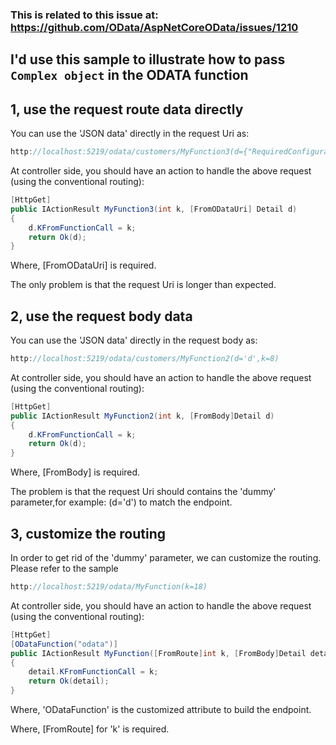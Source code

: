 ### This is related to this issue at: https://github.com/OData/AspNetCoreOData/issues/1210

I'd use this sample to illustrate how to pass `Complex object` in the ODATA function
---

## 1, use the request route data directly

You can use the 'JSON data' directly in the request Uri as:


```C#
http://localhost:5219/odata/customers/MyFunction3(d={"RequiredConfiguration": false,"Configuration": ["a","b"],"RequiredFullInformation": true,"FullInformation": [],"ServerInformation": true,"RequiredSummary": true,"RequiredConnectionCheck": false},k=7)
```

At controller side, you should have an action to handle the above request (using the conventional routing):

```C#
[HttpGet]
public IActionResult MyFunction3(int k, [FromODataUri] Detail d)
{
    d.KFromFunctionCall = k;
    return Ok(d);
}
```
Where, [FromODataUri] is required. 

The only problem is that the request Uri is longer than expected.

## 2, use the request body data

You can use the 'JSON data' directly in the request body as:

```C#
http://localhost:5219/odata/customers/MyFunction2(d='d',k=8)
```

At controller side, you should have an action to handle the above request (using the conventional routing):

```C#
[HttpGet]
public IActionResult MyFunction2(int k, [FromBody]Detail d)
{
    d.KFromFunctionCall = k;
    return Ok(d);
}
```

Where, [FromBody] is required. 

The problem is that the request Uri should contains the 'dummy' parameter,for example: (d='d') to match the endpoint.


## 3, customize the routing

In order to get rid of the 'dummy' parameter, we can customize the routing. Please refer to the sample

```C#
http://localhost:5219/odata/MyFunction(k=18)
```

At controller side, you should have an action to handle the above request (using the conventional routing):

```C#
[HttpGet]
[ODataFunction("odata")]
public IActionResult MyFunction([FromRoute]int k, [FromBody]Detail detail)
{
    detail.KFromFunctionCall = k;
    return Ok(detail);
}
```

Where, 'ODataFunction' is the customized attribute to build the endpoint.

Where, [FromRoute] for 'k' is required. 
